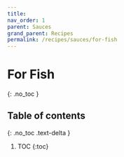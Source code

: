 ```yaml
---
title: 
nav_order: 1
parent: Sauces
grand_parent: Recipes
permalink: /recipes/sauces/for-fish
---
```


# For Fish
{: .no_toc }

## Table of contents
{: .no_toc .text-delta }

1. TOC
{:toc}
